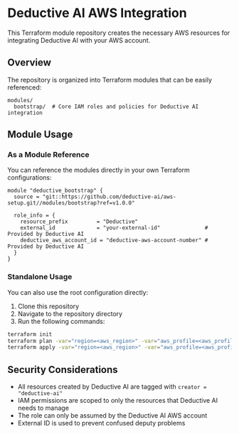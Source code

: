 # Deductive AI AWS Integration

This Terraform module repository creates the necessary AWS resources for integrating Deductive AI with your AWS account.

## Overview

The repository is organized into Terraform modules that can be easily referenced:

```
modules/
  bootstrap/  # Core IAM roles and policies for Deductive AI integration
```

## Module Usage

### As a Module Reference

You can reference the modules directly in your own Terraform configurations:

```hcl
module "deductive_bootstrap" {
  source = "git::https://github.com/deductive-ai/aws-setup.git//modules/bootstrap?ref=v1.0.0"
  
  role_info = {
    resource_prefix         = "Deductive"
    external_id             = "your-external-id"              # Provided by Deductive AI
    deductive_aws_account_id = "deductive-aws-account-number" # Provided by Deductive AI
  }
}
```

### Standalone Usage

You can also use the root configuration directly:

1. Clone this repository
2. Navigate to the repository directory
3. Run the following commands:

```bash
terraform init
terraform plan -var="region=<aws_region>" -var="aws_profile=<aws_profile>" -var="external_id=<external_id_from_deductive_ai>"
terraform apply -var="region=<aws_region>" -var="aws_profile=<aws_profile>" -var="external_id=<external_id_from_deductive_ai>"
```

## Security Considerations

- All resources created by Deductive AI are tagged with `creator = "deductive-ai"`
- IAM permissions are scoped to only the resources that Deductive AI needs to manage
- The role can only be assumed by the Deductive AI AWS account
- External ID is used to prevent confused deputy problems
